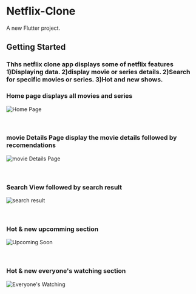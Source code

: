 # Netflix-Clone

A new Flutter project.

## Getting Started

<div>
  <h3>
    Thhs netflix clone app displays some of netflix features
    <br>
    1)Displaying data.
    2)display movie or series details.
    2)Search for specific movies or series.
    3)Hot and new shows.
  </h3>
</div>

<div>
  <h3>Home page displays all movies and series</h3>
  <img src="https://github.com/user-attachments/assets/d50d838e-446e-4633-9e26-2b366c1ed676" alt="Home Page">
</div>
<br><br>

<div>
  <h3>movie Details Page display the movie details followed by recomendations</h3>
  <img src="https://github.com/user-attachments/assets/e9290fc0-bb13-4b5a-a2fb-e2f3a96cb08c" alt="movie Details Page">  
</div>
<br><br>

<div>
  <h3>Search View followed by search result</h3>
  <img src="https://github.com/user-attachments/assets/33d32f2e-bda4-49f6-86d8-b854f95b2275" alt="search result">
</div>
<br><br>

<div>
  <h3>Hot & new upcomming section</h3>
  <img src="https://github.com/user-attachments/assets/3725a097-19bd-4ae6-a5b1-d8050c7f0ab2" alt="Upcoming Soon ">
</div>
<br><br>

<div>
  <h3>Hot & new everyone's watching section</h3>
  <img src="https://github.com/user-attachments/assets/37275900-e934-41a9-9312-5fd0494de804" alt="Everyone's Watching ">
</div>
<br><br>
